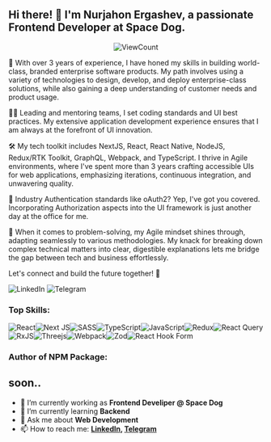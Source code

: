 ## Hi there! 👋 I'm Nurjahon Ergashev, a passionate Frontend Developer at Space Dog. 

<p align="center">
  <img alt="ViewCount" src="https://views.whatilearened.today/views/github/NurjahonErgashevMe/NurjahonErgashevMe.svg" />
</p>

🚀 With over 3 years of experience, I have honed my skills in building world-class, branded enterprise software products. My path involves using a variety of technologies to design, develop, and deploy enterprise-class solutions, while also gaining a deep understanding of customer needs and product usage.

👨‍🏭 Leading and mentoring teams, I set coding standards and UI best practices. My extensive application development experience ensures that I am always at the forefront of UI innovation.

🛠️ My tech toolkit includes NextJS, React, React Native, NodeJS, Redux/RTK Toolkit, GraphQL, Webpack, and TypeScript. I thrive in Agile environments, where I've spent more than 3 years crafting accessible UIs for web applications, emphasizing iterations, continuous integration, and unwavering quality.

🔐 Industry Authentication standards like oAuth2? Yep, I've got you covered. Incorporating Authorization aspects into the UI framework is just another day at the office for me.

🧠 When it comes to problem-solving, my Agile mindset shines through, adapting seamlessly to various methodologies. My knack for breaking down complex technical matters into clear, digestible explanations lets me bridge the gap between tech and business effortlessly.

Let's connect and build the future together! 🌟

![LinkedIn](https://img.shields.io/badge/linkedin-%230077B5.svg?style=for-the-badge&logo=linkedin&logoColor=white&link=https://www.linkedin.com/in/nurjahon-ergashev-me)
![Telegram](https://img.shields.io/badge/Telegram-2CA5E0?style=for-the-badge&logo=telegram&logoColor=white&link=https://t.me/NurjahonErgashevMe)


### Top Skills:
![React](https://img.shields.io/badge/react-%2320232a.svg?style=for-the-badge&logo=react&logoColor=%2361DAFB)![Next JS](https://img.shields.io/badge/Next-black?style=for-the-badge&logo=next.js&logoColor=white)![SASS](https://img.shields.io/badge/SASS-hotpink.svg?style=for-the-badge&logo=SASS&logoColor=white)![TypeScript](https://img.shields.io/badge/typescript-%23007ACC.svg?style=for-the-badge&logo=typescript&logoColor=white)![JavaScript](https://img.shields.io/badge/javascript-%23323330.svg?style=for-the-badge&logo=javascript&logoColor=%23F7DF1E)![Redux](https://img.shields.io/badge/redux-%23593d88.svg?style=for-the-badge&logo=redux&logoColor=white)![React Query](https://img.shields.io/badge/-React%20Query-FF4154?style=for-the-badge&logo=react%20query&logoColor=white)![RxJS](https://img.shields.io/badge/rxjs-%23B7178C.svg?style=for-the-badge&logo=reactivex&logoColor=white)![Threejs](https://img.shields.io/badge/threejs-black?style=for-the-badge&logo=three.js&logoColor=white)![Webpack](https://img.shields.io/badge/webpack-%238DD6F9.svg?style=for-the-badge&logo=webpack&logoColor=black)![Zod](https://img.shields.io/badge/zod-%233068b7.svg?style=for-the-badge&logo=zod&logoColor=white)![React Hook Form](https://img.shields.io/badge/React%20Hook%20Form-%23EC5990.svg?style=for-the-badge&logo=reacthookform&logoColor=white)


### Author of NPM Package: 
soon..
---

- 🔭 I’m currently working as **Frontend Develiper @ Space Dog**
- 🌱 I’m currently learning **Backend**
- 💬 Ask me about **Web Development**
- 📫 How to reach me:
  **[LinkedIn](https://www.linkedin.com/in/nurjahon-ergashev-me), [Telegram](https://t.me/NurjahonErgashevMe)**
